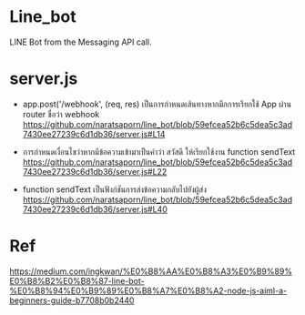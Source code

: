 # Line_bot
 LINE Bot from the Messaging API call.

# server.js

- app.post('/webhook', (req, res) เป็นการกำหนดเส้นทางหากมีกการเรียกใช้ App ผ่าน router ชื่อว่า webhook
https://github.com/naratsaporn/line_bot/blob/59efcea52b6c5dea5c3ad7430ee27239c6d1db36/server.js#L14

- การกำหนดเงื่อนไขว่าหากมีข้อความเข้ามาเป็นคำว่า สวัสดี ให้เรียกใช้งาน function sendText
https://github.com/naratsaporn/line_bot/blob/59efcea52b6c5dea5c3ad7430ee27239c6d1db36/server.js#L22

- function sendText เป็นฟังก์ชันการส่งข้อความกลับไปยังผู้ส่ง
https://github.com/naratsaporn/line_bot/blob/59efcea52b6c5dea5c3ad7430ee27239c6d1db36/server.js#L40

# Ref
 https://medium.com/ingkwan/%E0%B8%AA%E0%B8%A3%E0%B9%89%E0%B8%B2%E0%B8%87-line-bot-%E0%B8%94%E0%B9%89%E0%B8%A7%E0%B8%A2-node-js-aiml-a-beginners-guide-b7708b0b2440
